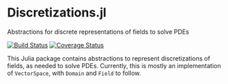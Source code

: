 # Discretizations.jl

Abstractions for discrete representations of fields to solve PDEs

[![Build Status](https://travis-ci.org/eschnett/Discretizations.jl.svg?branch=master)](https://travis-ci.org/eschnett/Discretizations.jl)
[![Coverage Status](https://coveralls.io/repos/eschnett/Discretizations.jl/badge.svg?branch=master&service=github)](https://coveralls.io/github/eschnett/Discretizations.jl?branch=master)

This Julia package contains abstractions to represent discretizations
of fields, as needed to solve PDEs. Currently, this is mostly an
implementation of `VectorSpace`, with `Domain` and `Field` to follow.
